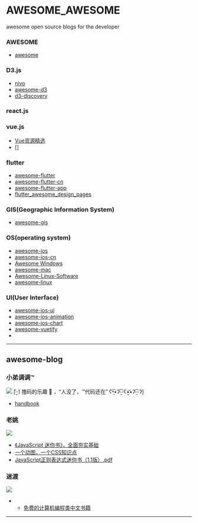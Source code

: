 # AWESOME_AWESOME
awesome open source blogs for the developer
### AWESOME
  - [awesome](https://github.com/sindresorhus/awesome)
  
### D3.js
  - [nivo](https://nivo.rocks)
  - [awesome-d3](https://github.com/wbkd/awesome-d3)
  - [d3-discovery](https://d3-discovery.net/)

### react.js

### vue.js
  - [Vue资源精选](http://vue.awesometiny.com/)
  - []

### flutter
  - [awesome-flutter](https://github.com/Solido/awesome-flutter)
  - [awesome-flutter-cn](https://github.com/crazycodeboy/awesome-flutter-cn)
  - [awesome-flutter-app](https://github.com/yuhanle/awesome-flutter-app)
  - [flutter_awesome_design_pages](https://github.com/kalismeras61/flutter_awesome_design_pages)

### GIS(Geographic Information System)
  - [awesome-gis](https://github.com/sshuair/awesome-gis)

### OS(operating system)
  - [awesome-ios](https://github.com/vsouza/awesome-ios)
  - [awesome-ios-cn](https://github.com/jobbole/awesome-ios-cn)
  - [Awesome Windows](https://github.com/Awesome-Windows/Awesome)
  - [awesome-mac](https://github.com/jaywcjlove/awesome-mac)
  - [Awesome-Linux-Software](https://github.com/luong-komorebi/Awesome-Linux-Software)
  - [awesome-linux](https://github.com/aleksandar-todorovic/awesome-linux)
  
### UI(User Interface)
  - [awesome-ios-ui](https://github.com/cjwirth/awesome-ios-ui)
  - [awesome-ios-animation](https://github.com/ameizi/awesome-ios-animation)
  - [awesome-ios-chart](https://github.com/ameizi/awesome-ios-chart)
  - [awesome-vuetify](https://github.com/vuetifyjs/awesome-vuetify)
  - 
  
- - -

## awesome-blog
### 小弟调调™
![](https://avatars1.githubusercontent.com/u/1680273?s=460&v=4)
[·̮̃·̃) 撸码的乐趣 💯 ，“人没了，™代码还在”
ʕ•̫͡•ʔ-̫͡-ʕ•͓͡•ʔ-̫͡-ʔ]
- [handbook](https://github.com/jaywcjlove/handbook)

### 老姚
![](https://avatars1.githubusercontent.com/u/29795825?s=230&v=4)
- [《JavaScript 迷你书》，全面夯实基础](https://github.com/qdlaoyao/js-book)
- [一个动图，一个CSS知识点](https://github.com/qdlaoyao/css-gif)
- [JavaScript正则表达式迷你书（1.1版）.pdf](https://github.com/qdlaoyao/js-regex-mini-book)

### 迷渡
![](https://avatars1.githubusercontent.com/u/359395?s=130&v=4) 
- - [免费的计算机编程类中文书籍](https://github.com/justjavac/free-programming-books-zh_CN)
- - -
